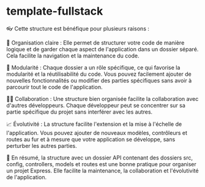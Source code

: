 # template-fullstack
👓 Cette structure est bénéfique pour plusieurs raisons :

📑 Organisation claire : Elle permet de structurer votre code de manière logique et de garder chaque aspect de l'application dans un dossier séparé. Cela facilite la navigation et la maintenance du code.

🦾 Modularité : Chaque dossier a un rôle spécifique, ce qui favorise la modularité et la réutilisabilité du code. Vous pouvez facilement ajouter de nouvelles fonctionnalités ou modifier des parties spécifiques sans avoir à parcourir tout le code de l'application.

🤝🏽 Collaboration : Une structure bien organisée facilite la collaboration avec d'autres développeurs. Chaque développeur peut se concentrer sur sa partie spécifique du projet sans interférer avec les autres.

📈 Évolutivité : La structure facilite l'extension et la mise à l'échelle de l'application. Vous pouvez ajouter de nouveaux modèles, contrôleurs et routes au fur et à mesure que votre application se développe, sans perturber les autres parties.

🎉 En résumé, la structure avec un dossier API contenant des dossiers src, config, controllers, models et routes est une bonne pratique pour organiser un projet Express. Elle facilite la maintenance, la collaboration et l'évolutivité de l'application.
